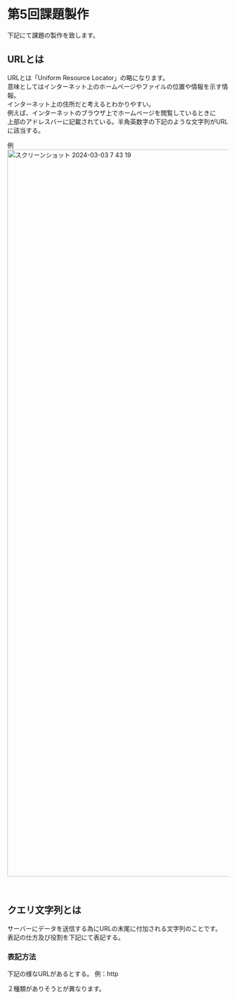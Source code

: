 # 第5回課題製作
下記にて課題の製作を致します。

## URLとは
URLとは「Uniform Resource Locator」の略になります。<br>
意味としてはインターネット上のホームページやファイルの位置や情報を示す情報。<br>
インターネット上の住所だと考えるとわかりやすい。<br>
例えば、インターネットのブラウザ上でホームページを閲覧しているときに<br>
上部のアドレスバーに記載されている。半角英数字の下記のような文字列がURLに該当する。

例
<img width="1657" alt="スクリーンショット 2024-03-03 7 43 19" src="https://github.com/yukky1325/Kadai5/assets/102965212/471f8720-c722-4144-b1c9-beaf51f3b2b3">

<br>

## クエリ文字列とは
サーバーにデータを送信する為にURLの末尾に付加される文字列のことです。<br>
表記の仕方及び役割を下記にて表記する。

### 表記方法
下記の様なURLがあるとする。
例：http



２種類がありそうとが異なります。

